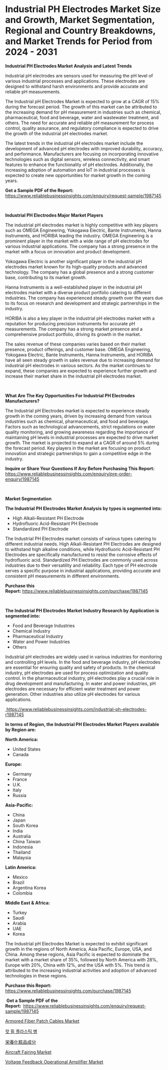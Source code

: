 <p><h1>Industrial PH Electrodes Market Size and Growth, Market Segmentation, Regional and Country Breakdowns, and Market Trends for Period from 2024 -  2031</h1></p><p><strong>Industrial PH Electrodes Market Analysis and Latest Trends</strong></p>
<p><p>Industrial pH electrodes are sensors used for measuring the pH level of various industrial processes and applications. These electrodes are designed to withstand harsh environments and provide accurate and reliable pH measurements.</p><p>The Industrial pH Electrodes Market is expected to grow at a CAGR of 15% during the forecast period. The growth of this market can be attributed to the increasing demand for pH measurement in industries such as chemical, pharmaceutical, food and beverage, water and wastewater treatment, and others. The need for accurate and reliable pH measurement for process control, quality assurance, and regulatory compliance is expected to drive the growth of the industrial pH electrodes market.</p><p>The latest trends in the industrial pH electrodes market include the development of advanced pH electrodes with improved durability, accuracy, and performance. Manufacturers are focusing on incorporating innovative technologies such as digital sensors, wireless connectivity, and smart features to enhance the functionality of pH electrodes. Additionally, the increasing adoption of automation and IoT in industrial processes is expected to create new opportunities for market growth in the coming years.</p></p>
<p><strong>Get a Sample PDF of the Report:&nbsp;</strong> <a href="https://www.reliablebusinessinsights.com/enquiry/request-sample/1987145">https://www.reliablebusinessinsights.com/enquiry/request-sample/1987145</a></p>
<p>&nbsp;</p>
<p><strong>Industrial PH Electrodes Major Market Players</strong></p>
<p><p>The industrial pH electrodes market is highly competitive with key players such as OMEGA Engineering, Yokogawa Electric, Bante Instruments, Hanna Instruments, and HORIBA leading the industry. OMEGA Engineering is a prominent player in the market with a wide range of pH electrodes for various industrial applications. The company has a strong presence in the market with a focus on innovation and product development.</p><p>Yokogawa Electric is another significant player in the industrial pH electrodes market known for its high-quality products and advanced technology. The company has a global presence and a strong customer base, contributing to its market growth.</p><p>Hanna Instruments is a well-established player in the industrial pH electrodes market with a diverse product portfolio catering to different industries. The company has experienced steady growth over the years due to its focus on research and development and strategic partnerships in the industry.</p><p>HORIBA is also a key player in the industrial pH electrodes market with a reputation for producing precision instruments for accurate pH measurements. The company has a strong market presence and a comprehensive product portfolio, driving its growth in the market.</p><p>The sales revenue of these companies varies based on their market presence, product offerings, and customer base. OMEGA Engineering, Yokogawa Electric, Bante Instruments, Hanna Instruments, and HORIBA have all seen steady growth in sales revenue due to increasing demand for industrial pH electrodes in various sectors. As the market continues to expand, these companies are expected to experience further growth and increase their market share in the industrial pH electrodes market.</p></p>
<p>&nbsp;</p>
<p><strong>What Are The Key Opportunities For Industrial PH Electrodes Manufacturers?</strong></p>
<p><p>The Industrial pH Electrodes market is expected to experience steady growth in the coming years, driven by increasing demand from various industries such as chemical, pharmaceutical, and food and beverage. Factors such as technological advancements, strict regulations on water quality monitoring, and growing awareness regarding the importance of maintaining pH levels in industrial processes are expected to drive market growth. The market is projected to expand at a CAGR of around 5% during the forecast period. Key players in the market are focusing on product innovation and strategic partnerships to gain a competitive edge in the industry.</p></p>
<p><strong>Inquire or Share Your Questions If Any Before Purchasing This Report:</strong> <a href="https://www.reliablebusinessinsights.com/enquiry/pre-order-enquiry/1987145">https://www.reliablebusinessinsights.com/enquiry/pre-order-enquiry/1987145</a></p>
<p>&nbsp;</p>
<p><strong>Market Segmentation</strong></p>
<p><strong>The Industrial PH Electrodes Market Analysis by types is segmented into:</strong></p>
<p><ul><li>High Alkali-Resistant PH Electrode</li><li>Hydrofluoric Acid-Resistant PH Electrode</li><li>Standardized PH Electrode</li></ul></p>
<p><p>The Industrial PH Electrodes market consists of various types catering to different industrial needs. High Alkali-Resistant PH Electrodes are designed to withstand high alkaline conditions, while Hydrofluoric Acid-Resistant PH Electrodes are specifically manufactured to resist the corrosive effects of hydrofluoric acid. Standardized PH Electrodes are commonly used across industries due to their versatility and reliability. Each type of PH electrode serves a specific purpose in industrial applications, providing accurate and consistent pH measurements in different environments.</p></p>
<p><strong>Purchase this Report:&nbsp;</strong><a href="https://www.reliablebusinessinsights.com/purchase/1987145">https://www.reliablebusinessinsights.com/purchase/1987145</a></p>
<p>&nbsp;</p>
<p><strong>The Industrial PH Electrodes Market Industry Research by Application is segmented into:</strong></p>
<p><ul><li>Food and Beverage Industries</li><li>Chemical Industry</li><li>Pharmaceutical Industry</li><li>Water and Power Industries</li><li>Others</li></ul></p>
<p><p>Industrial pH electrodes are widely used in various industries for monitoring and controlling pH levels. In the food and beverage industry, pH electrodes are essential for ensuring quality and safety of products. In the chemical industry, pH electrodes are used for process optimization and quality control. In the pharmaceutical industry, pH electrodes play a crucial role in drug development and manufacturing. In water and power industries, pH electrodes are necessary for efficient water treatment and power generation. Other industries also utilize pH electrodes for various applications.</p></p>
<p><a href="https://www.reliablebusinessinsights.com/industrial-ph-electrodes-r1987145">&nbsp;https://www.reliablebusinessinsights.com/industrial-ph-electrodes-r1987145</a></p>
<p><strong>In terms of Region, the Industrial PH Electrodes Market Players available by Region are:</strong></p>
<p>
    <p> <strong> North America: </strong>
        <ul>
            <li>United States</li>
            <li>Canada</li>
        </ul>
        </p> 
    <p> <strong> Europe: </strong>
        <ul>
            <li>Germany</li>
            <li>France</li>
            <li>U.K.</li>
            <li>Italy</li>
            <li>Russia</li>
        </ul>
        </p> 
    <p> <strong> Asia-Pacific: </strong>
        <ul>
            <li>China</li>
            <li>Japan</li>
            <li>South Korea</li>
            <li>India</li>
            <li>Australia</li>
            <li>China Taiwan</li>
            <li>Indonesia</li>
            <li>Thailand</li>
            <li>Malaysia</li>
        </ul>
        </p> 
    <p> <strong> Latin America: </strong>
        <ul>
            <li>Mexico</li>
            <li>Brazil</li>
            <li>Argentina Korea</li>
            <li>Colombia</li>
        </ul>
        </p> 
    <p> <strong> Middle East & Africa: </strong>
        <ul>
            <li>Turkey</li>
            <li>Saudi</li>
            <li>Arabia</li>
            <li>UAE</li>
            <li>Korea</li>
        </ul>
    </p>
    </p>
<p><p>The Industrial pH Electrodes Market is expected to exhibit significant growth in the regions of North America, Asia Pacific, Europe, USA, and China. Among these regions, Asia Pacific is expected to dominate the market with a market share of 35%, followed by North America with 28%, Europe with 20%, China with 12%, and the USA with 5%. This trend is attributed to the increasing industrial activities and adoption of advanced technologies in these regions.</p></p>
<p><strong>Purchase this Report: </strong><a href="https://www.reliablebusinessinsights.com/purchase/1987145">https://www.reliablebusinessinsights.com/purchase/1987145</a></p>
<p>&nbsp;<strong>Get a Sample PDF of the Report:&nbsp;&nbsp;</strong><a href="https://www.reliablebusinessinsights.com/enquiry/request-sample/1987145">https://www.reliablebusinessinsights.com/enquiry/request-sample/1987145</a></p>
<p><strong></strong></p>
<p><p><a href="https://github.com/mdmisese/Market-Research-Report-List-1/blob/main/armored-fiber-patch-cables-market.md">Armored Fiber Patch Cables Market</a></p><p><a href="https://github.com/vdhdwjyp90142/Market-Research-Report-List-2/blob/main/6277129158613.md">핫 필 플라스틱 병</a></p><p><a href="https://github.com/CarlieShields/Market-Research-Report-List-1/blob/main/4282990149029.md">栄養化粧品成分</a></p><p><a href="https://issuu.com/reportprime-2/docs/aircraft-fairing-market-size-2030.pptx">Aircraft Fairing Market</a></p><p><a href="https://github.com/JeanneSawayn2023/Market-Research-Report-List-1/blob/main/voltage-feedback-operational-amplifier-market.md">Voltage Feedback Operational Amplifier Market</a></p></p>
